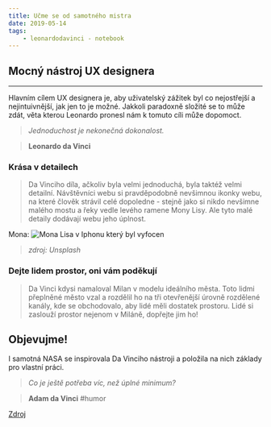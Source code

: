 ```yaml
---
title: Učme se od samotného mistra
date: 2019-05-14
tags: 
    - leonardodavinci - notebook
---
```


## Mocný nástroj UX designera

***

Hlavním cílem UX designera je, aby uživatelský zážitek byl co nejostřejší a nejintuivnější, jak jen to je možné. Jakkoli paradoxně složité se to může zdát, věta kterou Leonardo pronesl nám k tomuto cíli může dopomoct.

> *Jednoduchost je nekonečná dokonalost.*

> **Leonardo da Vinci**

### Krása v detailech


> Da Vinciho díla, ačkoliv byla velmi jednoduchá, byla taktéž velmi detailní. Návštěvníci webu si pravděpodobně nevšimnou ikonky webu, na které člověk strávil celé dopoledne - stejně jako si nikdo nevšimne malého mostu a řeky vedle levého ramene Mony Lisy. Ale tyto malé detaily dodávají webu jeho úplnost.
 
Mona: ![Mona Lisa v Iphonu který byl vyfocen](/mona.jpg "Mona Lisa")

> *zdroj: Unsplash*

### Dejte lidem prostor, oni vám poděkují


>Da Vinci kdysi namaloval Milan v modelu ideálního města. Toto lidmi přeplněné město vzal a rozdělil ho na tři otevřenější úrovně rozdělené kanály, kde se obchodovalo, aby lidé měli dostatek prostoru. Lidé si zaslouží prostor nejenom v Miláně, dopřejte jim ho!


## Objevujme!

I samotná NASA se inspirovala Da Vinciho nástroji a položila na nich základy pro vlastní práci. 

> *Co je ještě potřeba víc, než úplné minimum?*

> **Adam da Vinci** #humor

[Zdroj](https://medium.com/@metalpotatouk/take-a-website-design-lesson-from-leonardo-da-vinci-f751918da680 "Zdroj") 